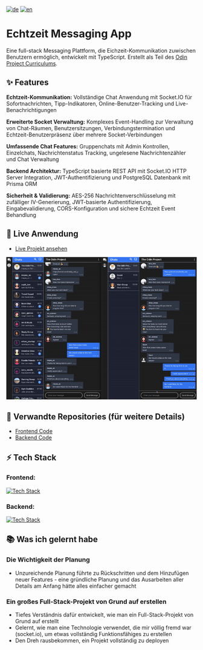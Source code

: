 [![de](https://img.shields.io/badge/lang-de-blue.svg)](README.md)
[![en](https://img.shields.io/badge/lang-en-red.svg)](README.en.md)


# Echtzeit Messaging App
Eine full-stack Messaging Plattform, die Eichzeit-Kommunikation zuwischen Benutzern ermöglich, entwickelt mit TypeScript. Erstellt als Teil des [Odin Project Curriculums](https://www.theodinproject.com).

## ✨ Features
**Echtzeit-Kommunikation:** Vollständige Chat Anwendung mit Socket.IO für Sofortnachrichten, Tipp-Indikatoren, Online-Benutzer-Tracking und Live-Benachrichtigungen 

**Erweiterte Socket Verwaltung:** Komplexes Event-Handling zur Verwaltung von Chat-Räumen, Benutzersitzungen, Verbindungstermination und Echtzeit-Benutzerpräsenz über mehrere Socket-Verbindungen 

**Umfassende Chat Features:** Gruppenchats mit Admin Kontrollen, Einzelchats, Nachrichtenstatus Tracking, ungelesene Nachrichtenzähler und Chat Verwaltung 

**Backend Architektur:** TypeScript basierte REST API mit Socket.IO HTTP Server Integration, JWT-Authentifizierung und PostgreSQL Datenbank mit Prisma ORM 

**Sicherheit & Validierung:** AES-256 Nachrichtenverschlüsselung mit zufälliger IV-Generierung, JWT-basierte Authentifizierung, Eingabevalidierung, CORS-Konfiguration und sichere Echtzeit Event Behandlung 

## 🚀 Live Anwendung
- [Live Projekt ansehen](https://project-messaging-app-fawn.vercel.app)

![Demo](./demo.gif)

## 🔗 Verwandte Repositories (für weitere Details)
- [Frontend Code](https://github.com/VincentLucht/project-messaging-app/tree/main/frontend)
- [Backend Code](https://github.com/VincentLucht/project-messaging-app/tree/main/backend)

## ⚡️ Tech Stack
### Frontend:
[![Tech Stack](https://skillicons.dev/icons?i=ts,react,tailwind,vite)](https://skillicons.dev)
### Backend:
[![Tech Stack](https://skillicons.dev/icons?i=ts,nodejs,express,postgres,prisma)](https://skillicons.dev)

## 📚 Was ich gelernt habe
### Die Wichtigkeit der Planung
- Unzureichende Planung führte zu Rückschritten und dem Hinzufügen neuer Features - eine gründliche Planung und das Ausarbeiten aller Details am Anfang hätte alles einfacher gemacht

### Ein großes Full-Stack-Projekt von Grund auf erstellen
- Tiefes Verständnis dafür entwickelt, wie man ein Full-Stack-Projekt von Grund auf erstellt
- Gelernt, wie man eine Technologie verwendet, die mir völlig fremd war (socket.io), um etwas vollständig Funktionsfähiges zu erstellen
- Den Dreh rausbekommen, ein Projekt vollständig zu deployen